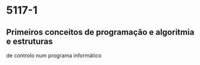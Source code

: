 # 5117-1

## Primeiros conceitos de programação e algoritmia e estruturas
de controlo num programa informático
